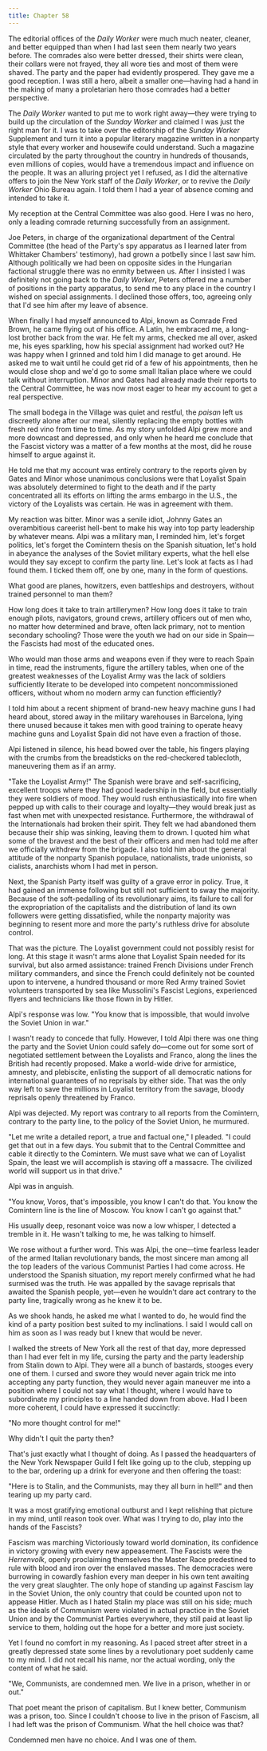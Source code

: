 ```yaml
---
title: Chapter 58
---
```


The editorial offices of the <em>Daily Worker</em> were much much neater, cleaner, and better equipped than when I had last seen them nearly two years before. The comrades also were better dressed, their shirts were clean, their collars were not frayed, they all wore ties and most of them were shaved. The party and the paper had evidently prospered. They gave me a good reception. I was still a hero, albeit a smaller one—having had a hand in the making of many a proletarian hero those
comrades had a better perspective.

The <em>Daily Worker</em> wanted to put me to work right away—they were trying to build up the circulation of the <em>Sunday Worker</em> and claimed I was just the right man for it. I was to take over the editorship of the <em>Sunday Worker</em> Supplement and turn it into a popular literary magazine written in a nonparty style that every worker and housewife could understand. Such a magazine circulated by the party throughout the country in hundreds of thousands, even millions of copies, would have a tremendous impact and influence on the people. It was an alluring project yet I refused, as I did the alternative offers to join the New York staff of the <em>Daily Worker</em>, or to revive the <em>Daily Worker</em> Ohio Bureau again. I told them I had a year of absence coming and intended to take it.

My reception at the Central Committee was also good. Here I was no hero, only a leading comrade returning successfully from an assignment.

Joe Peters, in charge of the organizational department of the Central Committee (the head of the Party's spy apparatus as I learned later from Whittaker Chambers' testimony), had grown a potbelly since I last saw him. Although politically we had been on opposite sides in the Hungarian factional struggle there was no enmity between us. After I insisted I was definitely not going back to the <em>Daily Worker</em>, Peters offered me a number of positions in the party apparatus, to send me to any place in the country I wished on special assignments. I declined those offers, too, agreeing only that I'd see him after my leave of absence.

When finally I had myself announced to Alpi, known as Comrade Fred Brown, he came flying out of his office. A Latin, he embraced me, a long-lost brother back from the war. He felt my arms, checked me all over, asked me, his eyes sparkling, how his special assignment had worked out? He was happy when I grinned and told him I did manage to get around. He asked me to wait until he could get rid of a few of his appointments, then he would close shop and we'd go to some small Italian place where we could talk without interruption. Minor and Gates had already made their reports to the Central Committee, he was now most eager to hear my account to get a real perspective.

The small bodega in the Village was quiet and restful, the <em>paisan</em> left us discreetly alone after our meal, silently replacing the empty bottles with fresh red vino from time to time. As my story unfolded Alpi grew more and more downcast and depressed, and only when he heard me conclude that the Fascist victory was a matter of a few months at the most, did he rouse himself to argue against it.

He told me that my account was entirely contrary to the reports given by Gates and Minor whose unanimous conclusions were that Loyalist Spain was absolutely determined to fight to the death and if the party concentrated all its efforts on lifting the arms embargo in the U.S., the victory of the Loyalists was certain. He was in agreement with them.

My reaction was bitter. Minor was a senile idiot, Johnny Gates an overambitious careerist hell-bent to make his way into top party leadership by whatever means. Alpi was a military man, I reminded him, let's forget politics, let's forget the Comintern thesis on the Spanish situation, let's hold in abeyance the analyses of the Soviet military experts, what the hell else would they say except to confirm the party line. Let's look at facts as I had found them. I ticked them off, one by one, many in the form of questions.

What good are planes, howitzers, even battleships and destroyers, without trained personnel to man them?

How long does it take to train artillerymen? How long does it take to train enough pilots, navigators, ground crews, artillery officers out of men who, no matter how determined and brave, often lack primary, not to mention secondary schooling? Those were the youth we had on our side in Spain—the Fascists had most of the educated ones.

Who would man those arms and weapons even if they were to reach Spain in time, read the instruments, figure the artillery tables, when one of the greatest weaknesses of the Loyalist Army was the lack of soldiers sufficiently literate to be developed into
competent noncommissioned officers, without whom no modern army can function efficiently?

I told him about a recent shipment of brand-new heavy machine guns I had heard about, stored away in the military warehouses in Barcelona, lying there unused because it takes men with good training to operate heavy machine guns and Loyalist Spain did not have even a fraction of those.

Alpi listened in silence, his head bowed over the table, his fingers playing with the crumbs from the breadsticks on the red-checkered tablecloth, maneuvering them as if an army.

"Take the Loyalist Army!" The Spanish were brave and self-sacrificing, excellent troops where they had good leadership in the field, but essentially they were soldiers of mood. They would rush enthusiastically into fire when pepped up with calls to their courage and loyalty—they would break just as fast when met with unexpected resistance. Furthermore, the withdrawal of the Internationals had broken their spirit. They felt we had abandoned them because their ship was sinking, leaving them to drown. I quoted him what some of the bravest and the best of their officers and men had told me after we officially withdrew from the brigade. I also told him about the general attitude of the nonparty Spanish populace, nationalists, trade unionists, so cialists, anarchists whom I had met in person.

Next, the Spanish Party itself was guilty of a grave error in policy. True, it had gained an immense following but still not sufficient to sway the majority. Because of the soft-pedalling of its revolutionary aims, its failure to call for the expropriation of the capitalists and the distribution of land its own followers were getting dissatisfied, while the nonparty majority was beginning to resent more and more the party's ruthless drive for absolute control.

That was the picture. The Loyalist government could not possibly resist for long. At this stage it wasn't arms alone that Loyalist Spain needed for its survival, but also armed assistance: trained French Divisions under French military commanders, and since the French could definitely not be counted upon to intervene, a hundred thousand or more Red Army trained Soviet volunteers transported by sea like Mussolini's Fascist Legions, experienced flyers and technicians like those flown in by Hitler.

Alpi's response was low. "You know that is impossible, that would involve the Soviet Union in war."

I wasn't ready to concede that fully. However, I told Alpi there was one thing the party and the Soviet Union could safely do—come out for some sort of negotiated settlement between the Loyalists and Franco, along the lines the British had
recently proposed. Make a world-wide drive for armistice, amnesty, and plebiscite, enlisting the support of all democratic nations for international guarantees of no reprisals by either side. That was the only way left to save the millions in Loyalist territory from the savage, bloody reprisals openly threatened by Franco.

Alpi was dejected. My report was contrary to all reports from the Comintern, contrary to the party line, to the policy of the Soviet Union, he murmured.

"Let me write a detailed report, a true and factual one," I pleaded. "I could get that out in a few days. You submit that to the Central Committee and cable it directly to the Comintern. We must save what we can of Loyalist Spain, the least we will accomplish is staving off a massacre. The civilized world will support us in that drive."

Alpi was in anguish.

"You know, Voros, that's impossible, you know I can't do that. You know the Comintern line is the line of Moscow. You know I can't go against that."

His usually deep, resonant voice was now a low whisper, I detected a tremble in it. He wasn't talking to me, he was talking to himself.

We rose without a further word. This was Alpi, the one—time fearless leader of the armed Italian revolutionary bands, the most sincere man among all the top leaders of the various Communist Parties I had come across. He understood the Spanish situation, my report merely confirmed what he had surmised was the truth. He was appalled by the savage reprisals that awaited the Spanish people, yet—even he wouldn't dare act contrary to the party line, tragically wrong as he knew it to be.

As we shook hands, he asked me what I wanted to do, he would find the kind of a party position best suited to my inclinations. I said I would call on him as soon as I was ready but I knew that would be never.

I walked the streets of New York all the rest of that day, more depressed than I had ever felt in my life, cursing the party and the party leadership from Stalin down to Alpi. They were all a bunch of bastards, stooges every one of them. I cursed and swore they would never again trick me into accepting any party function, they would never again maneuver me into a position where I could not say what I thought, where I would have to subordinate my principles to a line handed down from above. Had I been more coherent, I could have expressed it succinctly:

"No more thought control for me!"

Why didn't I quit the party then?

That's just exactly what I thought of doing. As I passed the headquarters of the New York Newspaper Guild I felt like going up to the club, stepping up to the bar, ordering up a drink for everyone and then offering the toast:

"Here is to Stalin, and the Communists, may they all burn in hell!" and then tearing up my party card.

It was a most gratifying emotional outburst and I kept relishing that picture in my mind, until reason took over. What was I trying to do, play into the hands of the Fascists?

Fascism was marching Victoriously toward world domination, its confidence in victory growing with every new appeasement. The Fascists were the <em>Herrenvolk</em>, openly proclaiming themselves the Master Race predestined to rule with blood and iron over the enslaved masses. The democracies were burrowing in cowardly fashion every man deeper in his own tent awaiting the very great slaughter. The only hope of standing up against Fascism lay in the Soviet Union, the only country that could be counted upon not to appease Hitler. Much as I hated Stalin my place was still on his side; much as the ideals of Communism were violated in actual practice in the Soviet Union and by the Communist Parties everywhere, they still paid at least lip service to them, holding out the hope for a better and more just society.

Yet I found no comfort in my reasoning. As I paced street after street in a greatly depressed state some lines by a revolutionary poet suddenly came to my mind. I did not recall his name, nor the actual wording, only the content of what he said.

"We, Communists, are condemned men. We live in a prison, whether in or out."

That poet meant the prison of capitalism. But I knew better, Communism was a prison, too. Since I couldn't choose to live in the prison of Fascism, all I had left was the prison of Communism. What the hell choice was that?

Condemned men have no choice. And I was one of them.

